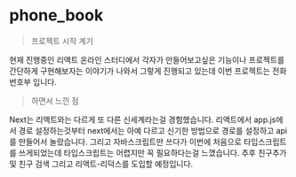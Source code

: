 # phone_book

> 프로젝트 시작 계기

현재 진행중인 리액트 온라인 스터디에서 각자가 만들어보고싶은 기능이나 프로젝트를 간단하게 구현해보자는 이야기가 나와서 그렇게 진행되고 있는데
이번 프로젝트는 전화번호부 입니다.

> 하면서 느낀 점

Next는 리액트와는 다르게 또 다른 신세계라는걸 경험했습니다.
리액트에서 app.js에서 경로 설정하는것부터 next에서는 아예 다르고 신기한 방법으로 경로를 설정하고 api를 만들어서 놀랐습니다.
그리고 자바스크립트만 쓰다가 이번에 처음으로 타입스크립트를 쓰게되었는데 타입스크립트는 어렵지만 꼭 필요하다는걸 느꼈습니다.
추후 친구추가 및 친구 검색 그리고 리액트-리덕스를 도입할 예정입니다.
